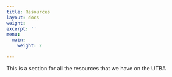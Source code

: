 ```yaml
---
title: Resources
layout: docs
weight: 
excerpt: ''
menu:
  main:
    weight: 2

---
```

This is a section for all the resources that we have on the UTBA
